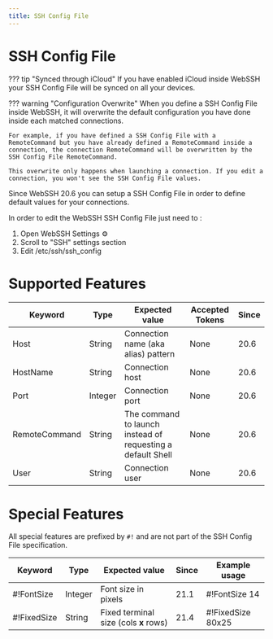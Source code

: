 ```yaml
---
title: SSH Config File
---
```


# SSH Config File

??? tip "Synced through iCloud"
    If you have enabled iCloud inside WebSSH your SSH Config File will be synced on all your devices.

??? warning "Configuration Overwrite"
    When you define a SSH Config File inside WebSSH, it will overwrite the default configuration you have done inside each matched connections.

    For example, if you have defined a SSH Config File with a RemoteCommand but you have already defined a RemoteCommand inside a connection, the connection RemoteCommand will be overwritten by the SSH Config File RemoteCommand.

    This overwrite only happens when launching a connection. If you edit a connection, you won't see the SSH Config File values.

Since WebSSH 20.6 you can setup a SSH Config File in order to define default values for your connections.

In order to edit the WebSSH SSH Config File just need to :

1. Open WebSSH Settings :gear:
2. Scroll to "SSH" settings section
3.  Edit /etc/ssh/ssh_config

# Supported Features
| Keyword | Type | Expected value | Accepted Tokens | Since |
| --- | --- | --- | --- | --- |
| Host | String | Connection name (aka alias) pattern | None | 20.6 |
| HostName | String | Connection host | None | 20.6 |
| Port | Integer | Connection port | None | 20.6 |
| RemoteCommand | String | The command to launch instead of requesting a default Shell | None | 20.6 |
| User | String | Connection user | None | 20.6 |

# Special Features 
All special features are prefixed by `#!` and are not part of the SSH Config File specification.

| Keyword | Type | Expected value | Since | Example usage |
| --- | --- | --- | --- | --- |
| #!FontSize | Integer | Font size in pixels | 21.1 | #!FontSize 14 |
| #!FixedSize | String | Fixed terminal size (cols **x** rows) | 21.4 | #!FixedSize 80x25 |